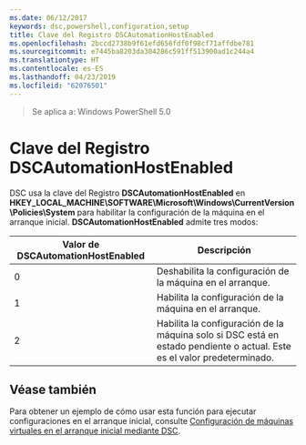 ```yaml
---
ms.date: 06/12/2017
keywords: dsc,powershell,configuration,setup
title: Clave del Registro DSCAutomationHostEnabled
ms.openlocfilehash: 2bccd2738b9f61efd656fdf0f98cf71affdbe781
ms.sourcegitcommit: e7445ba8203da304286c591ff513900ad1c244a4
ms.translationtype: HT
ms.contentlocale: es-ES
ms.lasthandoff: 04/23/2019
ms.locfileid: "62076501"
---
```

>Se aplica a: Windows PowerShell 5.0

# <a name="dscautomationhostenabled-registry-key"></a>Clave del Registro DSCAutomationHostEnabled

DSC usa la clave del Registro **DSCAutomationHostEnabled** en **HKEY_LOCAL_MACHINE\SOFTWARE\Microsoft\Windows\CurrentVersion\Policies\System** para habilitar la configuración de la máquina en el arranque inicial.
**DSCAutomationHostEnabled** admite tres modos:

|  Valor de DSCAutomationHostEnabled  |  Descripción   |
|---|---|
0 | Deshabilita la configuración de la máquina en el arranque. |
1 | Habilita la configuración de la máquina en el arranque. |
2 | Habilita la configuración de la máquina solo si DSC está en estado pendiente o actual. Este es el valor predeterminado. |

## <a name="see-also"></a>Véase también

Para obtener un ejemplo de cómo usar esta función para ejecutar configuraciones en el arranque inicial, consulte [Configuración de máquinas virtuales en el arranque inicial mediante DSC](bootstrapDsc.md).
